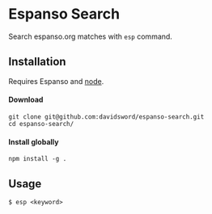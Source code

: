 # Espanso Search

Search espanso.org matches with `esp` command.

## Installation

Requires Espanso and [node](https://nodejs.org/).

#### Download

```
git clone git@github.com:davidsword/espanso-search.git
cd espanso-search/
```

#### Install globally

```
npm install -g .
```

## Usage 

```
$ esp <keyword> 
```
